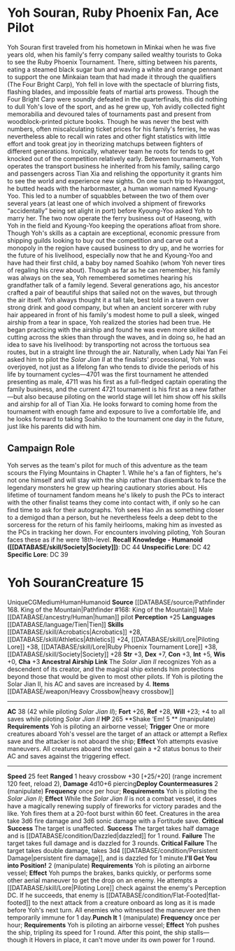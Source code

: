 ﻿---
ac: '38'
alignment: CG
charisma: '+3'
constitution: '+3'
creature_ability:
- Ancestral Airship Link
- Deploy Countermeasures
- I'll Get You into Position!
- Punch It
- "Shake \u2018Em!"
dexterity: '+7'
fortitude: '+26'
hp: '265'
id: '1620'
intelligence: '+5'
land_speed: '25'
language:
- '[[DATABASE/language/Tien|Tien]]'
level: '15'
max_speed: '25'
name: Yoh Souran
perception: '+25'
rarity: Unique
reflex: '+28'
size: Medium
skill:
- '[[DATABASE/skill/Acrobatics|Acrobatics]] +28'
- '[[DATABASE/skill/Athletics|Athletics]] +24'
- '[[DATABASE/skill/Lore|Piloting Lore]] +38'
- '[[DATABASE/skill/Lore|Ruby Phoenix Tournament Lore]] +38'
- '[[DATABASE/skill/Society|Society]] +28'
source: '[[DATABASE/source/Pathfinder 168. King of the Mountain|Pathfinder #168: King
  of the Mountain]]'
speed:
- 25 feet
strength: '+3'
strength_req: '3'
strongest_save:
- Reflex
trait:
- '[[DATABASE/trait/Human|Human]]'
- '[[DATABASE/trait/Humanoid|Humanoid]]'
- '[[DATABASE/trait/Unique|Unique]]'
type: Creature
weakest_save:
- Will
will: '+23'
wisdom: '+0'

---
# Yoh Souran, Ruby Phoenix Fan, Ace Pilot

Yoh Souran first traveled from his hometown in Minkai when he was five years old, when his family's ferry company sailed wealthy tourists to Goka to see the Ruby Phoenix Tournament. There, sitting between his parents, eating a steamed black sugar bun and waving a white and orange pennant to support the one Minkaian team that had made it through the qualifiers (The Four Bright Carp), Yoh fell in love with the spectacle of blurring fists, flashing blades, and impossible feats of martial arts prowess.
 Though the Four Bright Carp were soundly defeated in the quarterfinals, this did nothing to dull Yoh's love of the sport, and as he grew up, Yoh avidly collected fight memorabilia and devoured tales of tournaments past and present from woodblock-printed picture books. Though he was never the best with numbers, often miscalculating ticket prices for his family's ferries, he was nevertheless able to recall win rates and other fight statistics with little effort and took great joy in theorizing matchups between fighters of different generations. Ironically, whatever team he roots for tends to get knocked out of the competition relatively early.
 Between tournaments, Yoh operates the transport business he inherited from his family, sailing cargo and passengers across Tian Xia and relishing the opportunity it grants him to see the world and experience new sights. On one such trip to Hwanggot, he butted heads with the harbormaster, a human woman named Kyoung-Yoo. This led to a number of squabbles between the two of them over several years (at least one of which involved a shipment of fireworks “accidentally” being set alight in port) before Kyoung-Yoo asked Yoh to marry her. The two now operate the ferry business out of Haseong, with Yoh in the field and Kyoung-Yoo keeping the operations afloat from shore. Though Yoh's skills as a captain are exceptional, economic pressure from shipping guilds looking to buy out the competition and carve out a monopoly in the region have caused business to dry up, and he worries for the future of his livelihood, especially now that he and Kyoung-Yoo and have had their first child, a baby boy named Soahiko (whom Yoh never tires of regaling his crew about).
 Though as far as he can remember, his family was always on the sea, Yoh remembered sometimes hearing his grandfather talk of a family legend. Several generations ago, his ancestor crafted a pair of beautiful ships that sailed not on the waves, but through the air itself. Yoh always thought it a tall tale, best told in a tavern over strong drink and good company, but when an ancient sorcerer with ruby hair appeared in front of his family's modest home to pull a sleek, winged airship from a tear in space, Yoh realized the stories had been true. He began practicing with the airship and found he was even more skilled at cutting across the skies than through the waves, and in doing so, he had an idea to save his livelihood: by transporting not across the tortuous sea routes, but in a straight line through the air.
 Naturally, when Lady Nai Yan Fei asked him to pilot the _Solar Jian II_ at the finalists' processional, Yoh was overjoyed, not just as a lifelong fan who tends to divide the periods of his life by tournament cycles—4701 was the first tournament he attended presenting as male, 4711 was his first as a full-fledged captain operating the family business, and the current 4721 tournament is his first as a new father—but also because piloting on the world stage will let him show off his skills and airship for all of Tian Xia. He looks forward to coming home from the tournament with enough fame and exposure to live a comfortable life, and he looks forward to taking Soahiko to the tournament one day in the future, just like his parents did with him.

## Campaign Role

Yoh serves as the team's pilot for much of this adventure as the team scours the Flying Mountains in Chapter 1. While he's a fan of fighters, he's not one himself and will stay with the ship rather than disembark to face the legendary monsters he grew up hearing cautionary stories about. His lifetime of tournament fandom means he's likely to push the PCs to interact with the other finalist teams they come into contact with, if only so he can find time to ask for their autographs. Yoh sees Hao Jin as something closer to a demigod than a person, but he nevertheless feels a deep debt to the sorceress for the return of his family heirlooms, making him as invested as the PCs in tracking her down.
 For encounters involving piloting, Yoh Souran faces these as if he were 18th-level.
**Recall Knowledge - Humanoid ([[DATABASE/skill/Society|Society]])**: DC 44
**Unspecific Lore**: DC 42
**Specific Lore**: DC 39

# Yoh Souran<span class="item-type">Creature 15</span>

<span class="trait-unique item-trait">Unique</span><span class="trait-alignment item-trait">CG</span><span class="trait-size item-trait">Medium</span><span class="item-trait">Human</span><span class="item-trait">Humanoid</span>
**Source** [[DATABASE/source/Pathfinder 168. King of the Mountain|Pathfinder #168: King of the Mountain]]
Male [[DATABASE/ancestry/Human|human]] pilot
**Perception** +25
**Languages** [[DATABASE/language/Tien|Tien]]
**Skills** [[DATABASE/skill/Acrobatics|Acrobatics]] +28, [[DATABASE/skill/Athletics|Athletics]] +24, [[DATABASE/skill/Lore|Piloting Lore]] +38, [[DATABASE/skill/Lore|Ruby Phoenix Tournament Lore]] +38, [[DATABASE/skill/Society|Society]] +28
**Str** +3, **Dex** +7, **Con** +3, **Int** +5, **Wis** +0, **Cha** +3
**Ancestral Airship Link** The _Solar Jian II_ recognizes Yoh as a descendent of its creator, and the magical ship extends him protections beyond those that would be given to most other pilots. If Yoh is piloting the Solar Jian II, his AC and saves are increased by 4.
**Items** [[DATABASE/weapon/Heavy Crossbow|heavy crossbow]]

---
**AC** 38 (42 while piloting _Solar Jian II_); **Fort** +26, **Ref** +28, **Will** +23; +4 to all saves while piloting _Solar Jian II_
**HP** 265
<span class="in-box-ability">**Shake ‘Em! <span class="action-icon">5</span> ** (manipulate) **Requirements** Yoh is piloting an airborne vessel; **Trigger** One or more creatures aboard Yoh's vessel are the target of an attack or attempt a Reflex save and the attacker is not aboard the ship; **Effect** Yoh attempts evasive maneuvers. All creatures aboard the vessel gain a +2 status bonus to their AC and saves against the triggering effect.</span>

---
**Speed** 25 feet
<span class="in-box-ability">**Ranged** <span class="action-icon">1</span> heavy crossbow +30 [+25/+20] (range increment 120 feet, reload 2), **Damage** 4d10+6 piercing</span><span class="in-box-ability">**Deploy Countermeasures** <span class="action-icon">2</span> (manipulate) **Frequency** once per hour; **Requirements** Yoh is piloting the _Solar Jian II_; **Effect** While the _Solar Jian II_ is not a combat vessel, it does have a magically renewing supply of fireworks for victory parades and the like. Yoh fires them at a 20-foot burst within 60 feet. Creatures in the area take 3d6 fire damage and 3d6 sonic damage with a Fortitude save. 
**Critical Success** The target is unaffected. 
**Success** The target takes half damage and is [[DATABASE/condition/Dazzled|dazzled]] for 1 round. 
**Failure** The target takes full damage and is dazzled for 3 rounds. 
**Critical Failure** The target takes double damage, takes 3d4 [[DATABASE/condition/Persistent Damage|persistent fire damage]], and is dazzled for 1 minute.</span><span class="in-box-ability">**I'll Get You into Position!** <span class="action-icon">2</span> (manipulate) **Requirements** Yoh is piloting an airborne vessel; **Effect** Yoh pumps the brakes, banks quickly, or performs some other aerial maneuver to get the drop on an enemy. He attempts a [[DATABASE/skill/Lore|Piloting Lore]] check against the enemy's Perception DC. If he succeeds, that enemy is [[DATABASE/condition/Flat-Footed|flat-footed]] to the next attack from a creature onboard as long as it is made before Yoh's next turn. All enemies who witnessed the maneuver are then temporarily immune for 1 day.</span><span class="in-box-ability">**Punch It** <span class="action-icon">1</span> (manipulate) **Frequency** once per hour; **Requirements** Yoh is piloting an airborne vessel; **Effect** Yoh pushes the ship, tripling its speed for 1 round. After this point, the ship stalls—though it Hovers in place, it can't move under its own power for 1 round.</span>